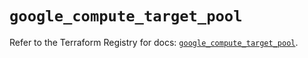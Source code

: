 # `google_compute_target_pool`

Refer to the Terraform Registry for docs: [`google_compute_target_pool`](https://registry.terraform.io/providers/hashicorp/google/6.9.0/docs/resources/compute_target_pool).
